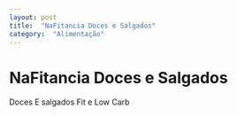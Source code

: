 ```yaml
---
layout: post
title:  "NaFitancia Doces e Salgados"
category:  "Alimentação"
---
```


# NaFitancia Doces e Salgados

Doces E salgados Fit e Low Carb 
